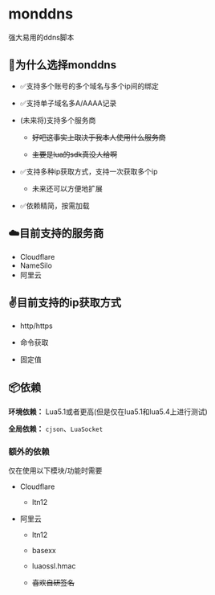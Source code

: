 # monddns

强大易用的ddns脚本

## 🤔为什么选择monddns

- ✅支持多个账号的多个域名与多个ip间的绑定

- ✅支持单子域名多A/AAAA记录

- (未来将)支持多个服务商
  
  - ~~好吧这事实上取决于我本人使用什么服务商~~
  
  - ~~主要是lua的sdk真没人给啊~~

- ✅支持多种ip获取方式，支持一次获取多个ip
  
  - 未来还可以方便地扩展

- ✅依赖精简，按需加载

## ☁️目前支持的服务商

- Cloudflare
- NameSilo
- 阿里云

## ✌️目前支持的ip获取方式

- http/https

- 命令获取

- 固定值

## 📦依赖

**环境依赖：** Lua5.1或者更高(但是仅在lua5.1和lua5.4上进行测试)

**全局依赖：** `cjson`、`LuaSocket`

### 额外的依赖

仅在使用以下模块/功能时需要

- Cloudflare
  
  - ltn12

- 阿里云
  
  - ltn12
  
  - basexx
  
  - luaossl.hmac
  
  - ~~喜欢自研签名~~
